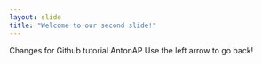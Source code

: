 ```yaml
---
layout: slide
title: "Welcome to our second slide!"
---
```

Changes for Github tutorial AntonAP
Use the left arrow to go back!

